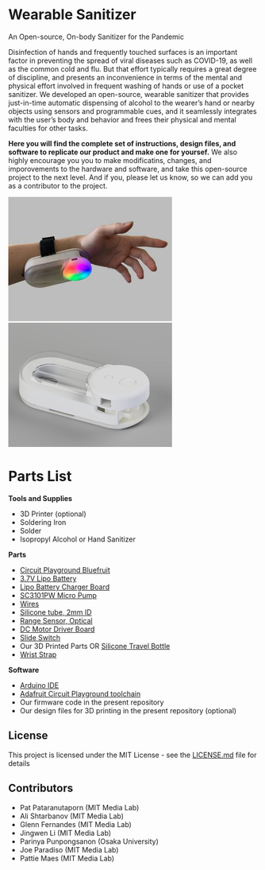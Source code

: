 # Wearable Sanitizer

An Open-source, On-body Sanitizer for the Pandemic

Disinfection of hands and frequently touched surfaces is an important factor in preventing the spread of viral diseases such as COVID-19, as well as the common cold and flu. But that effort typically requires a great degree of discipline, and presents an inconvenience in terms of the mental and physical effort involved in frequent washing of hands or use of a pocket sanitizer. We developed an open-source, wearable sanitizer that provides just-in-time automatic dispensing of alcohol to the wearer’s hand or nearby objects using sensors and programmable cues, and it seamlessly integrates with the user’s body and behavior and frees their physical and mental faculties for other tasks. 

**Here you will find the complete set of instructions, design files, and software to replicate our product and make one for yoursef.** We also highly encourage you you to make modificatins, changes, and imporovements to the hardware and software, and take this open-source project to the next level. And if you, please let us know, so we can add you as a contributor to the project.

![Wearable Sanitizer](https://raw.githubusercontent.com/mitmedialab/Wearable-Sanitizer/master/Images/small/main.jpg)
![Wearable Sanitizer](https://raw.githubusercontent.com/mitmedialab/Wearable-Sanitizer/master/Images/small/assembled.png)

# Parts List

**Tools and Supplies**
* 3D Printer (optional)
* Soldering Iron
* Solder
* Isopropyl Alcohol or Hand Sanitizer

**Parts**
* [Circuit Playground Bluefruit](https://www.adafruit.com/product/4333)
* [3.7V Lipo Battery](https://www.amazon.com/gp/product/B07BTTQ1Z5/ref=ppx_yo_dt_b_asin_title_o00_s03?ie=UTF8&psc=1&fbclid=IwAR0VHRuMQ3OT94W_n598Cm5R4daCRMcEpSCtZfiCS0YGLu4FS2GrNITG9pY)
* [Lipo Battery Charger Board](https://www.adafruit.com/product/4410?gclid=Cj0KCQjwyJn5BRDrARIsADZ9ykH-8_URqe73tjxXn3k0Mr-ZtVUW1xlEEAGp860bloN-n62OpEQEftIaAuXeEALw_wcB)
* [SC3101PW Micro Pump](http://www.skoocomtech.com/water-pump/micro-water-pump-low-noise-low-flow-household.html)
* [Wires](https://www.amazon.com/EDGELEC-Breadboard-Optional-Assorted-Multicolored/dp/B07GD2BWPY/ref=sr_1_3?dchild=1&keywords=jumper+wires&qid=1596400203&sr=8-3)
* [Silicone tube, 2mm ID](https://www.amazon.com/gp/product/B01MXLB6RF/ref=ppx_yo_dt_b_search_asin_title?ie=UTF8&psc=1)
* [Range Sensor, Optical](https://www.amazon.com/gp/product/B07KW1XN5X/ref=ppx_yo_dt_b_asin_title_o00_s04?ie=UTF8&psc=1&fbclid=IwAR1zaJw88wfdSUdOT2sDhNDmuwILiiNnvnKA2V19sDSNkNJha0Tn7xVhcCQ)
* [DC Motor Driver Board](https://www.amazon.com/gp/product/B075S368Y2/ref=ppx_yo_dt_b_asin_title_o04_s02?ie=UTF8&psc=1&fbclid=IwAR0wnHT_ezqs6ok47gJMiS6H1Im1NIs5L8QhV8ZdoQ2dPx3Jz-HEDRreuog)
* [Slide Switch](https://www.amazon.com/gp/product/B07FVM3XYR/ref=ppx_yo_dt_b_asin_title_o00_s03?ie=UTF8&psc=1&fbclid=IwAR0sEizV8nm214ajeshcjKvFzWkqQTM9LxC0ek0ZxHcu34at9XKo1869S9E)
* Our 3D Printed Parts OR [Silicone Travel Bottle](https://www.amazon.com/gp/product/B07BTG8CDX/ref=ppx_yo_dt_b_asin_title_o02_s00?ie=UTF8&psc=1&fbclid=IwAR144LJX_Na3m6d36KDuN2wzRryWhE-BvO60Rj8g-nBmobscf_A9fAlAhn4)
* [Wrist Strap]()

**Software**
* [Arduino IDE](https://www.arduino.cc/en/Main/Software)
* [Adafruit Circuit Playground toolchain](https://learn.adafruit.com/adafruit-circuit-playground-bluefruit/arduino-support-setup)
* Our firmware code in the present repository
* Our design files for 3D printing in the present repository (optional)

## License

This project is licensed under the MIT License - see the [LICENSE.md](LICENSE.md) file for details

## Contributors
* Pat Pataranutaporn (MIT Media Lab)
* Ali Shtarbanov	 (MIT Media Lab)
* Glenn Fernandes (MIT Media Lab)
* Jingwen Li (MIT Media Lab)
* Parinya Punpongsanon (Osaka University)
* Joe Paradiso (MIT Media Lab)
* Pattie Maes (MIT Media Lab)
